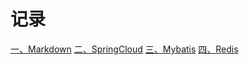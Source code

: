 记录
====

[一、Markdown](markdown/markdown.md)
[二、SpringCloud](springcloud/springcloud.md)
[三、Mybatis](mybatis/mybatis.md)
[四、Redis](redis/redis.md)
